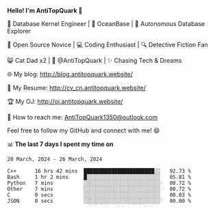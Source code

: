 
**Hello! I'm AntiTopQuark 👋**

🔧 Database Kernel Engineer | 🌊 OceanBase | 🤖 Autonomous Database Explorer

🌱 Open Source Novice | 💻 Coding Enthusiast | 🔍 Detective Fiction Fan

😸 Cat Dad x2 | 🎉 @AntiTopQuark | ✨ Chasing Tech & Dreams

🌐 My blog: http://blog.antitopquark.website/

📄 My Resume: http://cv_cn.antitopquark.website/

🏆 My OJ: http://oj.antitopquark.website/

📧 How to reach me: AntiTopQuark1350@outlook.com

Feel free to follow my GitHub and connect with me! 😄

📊 **The last 7 days I spent my time on** 

<!--START_SECTION:waka-->
```text
20 March, 2024 - 26 March, 2024

C++      16 hrs 42 mins  ███████████████████████░░   92.73 % 
Bash     1 hr 2 mins     █░░░░░░░░░░░░░░░░░░░░░░░░   05.81 % 
Python   7 mins          ░░░░░░░░░░░░░░░░░░░░░░░░░   00.72 % 
Other    7 mins          ░░░░░░░░░░░░░░░░░░░░░░░░░   00.72 % 
C        0 secs          ░░░░░░░░░░░░░░░░░░░░░░░░░   00.03 % 
JSON     0 secs          ░░░░░░░░░░░░░░░░░░░░░░░░░   00.00 %
```
<!--END_SECTION:waka-->


